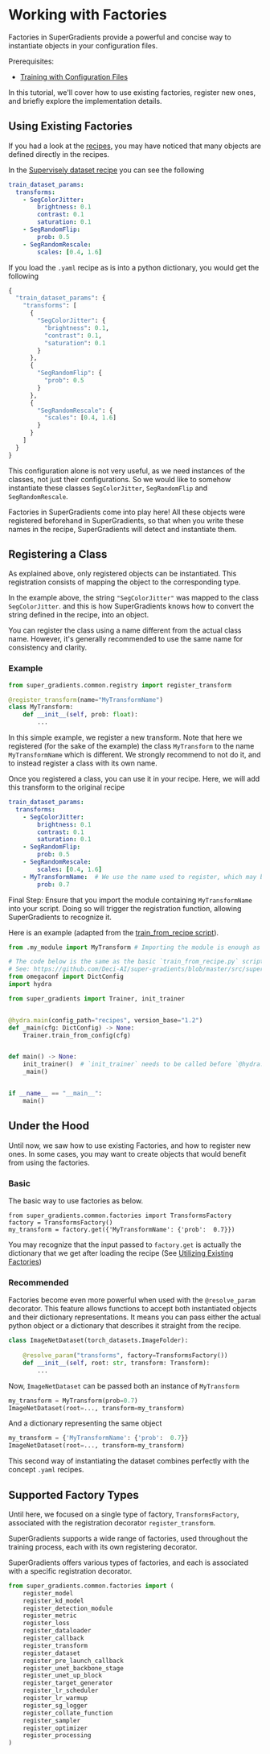 # Working with Factories

Factories in SuperGradients provide a powerful and concise way to instantiate objects in your configuration files.

Prerequisites:
- [Training with Configuration Files](configuration_files.md)

In this tutorial, we'll cover how to use existing factories, register new ones, and briefly explore the implementation details.

## Using Existing Factories

If you had a look at the [recipes](https://github.com/Deci-AI/super-gradients/tree/master/src/super_gradients/recipes), you may have noticed that many objects are defined directly in the recipes.

In the [Supervisely dataset recipe](https://github.com/Deci-AI/super-gradients/blob/master/src/super_gradients/recipes/dataset_params/supervisely_persons_dataset_params.yaml) you can see the following

```yaml
train_dataset_params:
  transforms:
    - SegColorJitter:
        brightness: 0.1
        contrast: 0.1
        saturation: 0.1
    - SegRandomFlip:
        prob: 0.5
    - SegRandomRescale:
        scales: [0.4, 1.6]
```
If you load the `.yaml` recipe as is into a python dictionary, you would get the following
```python
{
  "train_dataset_params": {
    "transforms": [
      {
        "SegColorJitter": {
          "brightness": 0.1,
          "contrast": 0.1,
          "saturation": 0.1
        }
      },
      {
        "SegRandomFlip": {
          "prob": 0.5
        }
      },
      {
        "SegRandomRescale": {
          "scales": [0.4, 1.6]
        }
      }
    ]
  }
}
```

This configuration alone is not very useful, as we need instances of the classes, not just their configurations.
So we would like to somehow instantiate these classes `SegColorJitter`, `SegRandomFlip` and `SegRandomRescale`.

Factories in SuperGradients come into play here! All these objects were registered beforehand in SuperGradients, 
so that when you write these names in the recipe, SuperGradients will detect and instantiate them. 

## Registering a Class

As explained above, only registered objects can be instantiated. 
This registration consists of mapping the object to the corresponding type.

In the example above, the string `"SegColorJitter"` was mapped to the class `SegColorJitter`. and 
this is how SuperGradients knows how to convert the string defined in the recipe, into an object.

You can register the class using a name different from the actual class name. 
However, it's generally recommended to use the same name for consistency and clarity.

### Example

```python
from super_gradients.common.registry import register_transform

@register_transform(name="MyTransformName")
class MyTransform:
    def __init__(self, prob: float):
        ...
```
In this simple example, we register a new transform.
Note that here we registered (for the sake of the example) the class `MyTransform` to the name `MyTransformName` which is different. 
We strongly recommend to not do it, and to instead register a class with its own name.

Once you registered a class, you can use it in your recipe. Here, we will add this transform to the original recipe
```yaml
train_dataset_params:
  transforms:
    - SegColorJitter:
        brightness: 0.1
        contrast: 0.1
        saturation: 0.1
    - SegRandomFlip:
        prob: 0.5
    - SegRandomRescale:
        scales: [0.4, 1.6]
    - MyTransformName:  # We use the name used to register, which may be different from the name of the class
        prob: 0.7 
```

Final Step: Ensure that you import the module containing `MyTransformName` into your script. 
Doing so will trigger the registration function, allowing SuperGradients to recognize it.

Here is an example (adapted from the [train_from_recipe script](https://github.com/Deci-AI/super-gradients/blob/master/src/super_gradients/train_from_recipe.py)).

```python
from .my_module import MyTransform # Importing the module is enough as it will trigger the register_model function

# The code below is the same as the basic `train_from_recipe.py` script
# See: https://github.com/Deci-AI/super-gradients/blob/master/src/super_gradients/train_from_recipe.py
from omegaconf import DictConfig
import hydra

from super_gradients import Trainer, init_trainer


@hydra.main(config_path="recipes", version_base="1.2")
def _main(cfg: DictConfig) -> None:
    Trainer.train_from_config(cfg)


def main() -> None:
    init_trainer()  # `init_trainer` needs to be called before `@hydra.main`
    _main()


if __name__ == "__main__":
    main()

```

## Under the Hood

Until now, we saw how to use existing Factories, and how to register new ones.
In some cases, you may want to create objects that would benefit from using the factories.

### Basic
The basic way to use factories as below.
```
from super_gradients.common.factories import TransformsFactory
factory = TransformsFactory()
my_transform = factory.get({'MyTransformName': {'prob':  0.7}})
```
You may recognize that the input passed to `factory.get` is actually the dictionary that we get after loading the recipe
(See [Utilizing Existing Factories](#utilizing-existing-factories))

### Recommended
Factories become even more powerful when used with the `@resolve_param` decorator. 
This feature allows functions to accept both instantiated objects and their dictionary representations. 
It means you can pass either the actual python object or a dictionary that describes it straight from the recipe.

```python
class ImageNetDataset(torch_datasets.ImageFolder):
    
    @resolve_param("transforms", factory=TransformsFactory())
    def __init__(self, root: str, transform: Transform):
        ...
```

Now, `ImageNetDataset` can be passed both an instance of `MyTransform`

```python
my_transform = MyTransform(prob=0.7)
ImageNetDataset(root=..., transform=my_transform)
```

And a dictionary representing the same object
```python
my_transform = {'MyTransformName': {'prob':  0.7}}
ImageNetDataset(root=..., transform=my_transform)
```

This second way of instantiating the dataset combines perfectly with the concept `.yaml` recipes.

## Supported Factory Types
Until here, we focused on a single type of factory, `TransformsFactory`, 
associated with the registration decorator `register_transform`. 

SuperGradients supports a wide range of factories, used throughout the training process, 
each with its own registering decorator.
 
SuperGradients offers various types of factories, and each is associated with a specific registration decorator.

``` python
from super_gradients.common.factories import (
    register_model
    register_kd_model
    register_detection_module
    register_metric
    register_loss
    register_dataloader
    register_callback
    register_transform
    register_dataset
    register_pre_launch_callback
    register_unet_backbone_stage
    register_unet_up_block
    register_target_generator
    register_lr_scheduler
    register_lr_warmup
    register_sg_logger
    register_collate_function
    register_sampler
    register_optimizer
    register_processing
)
```
